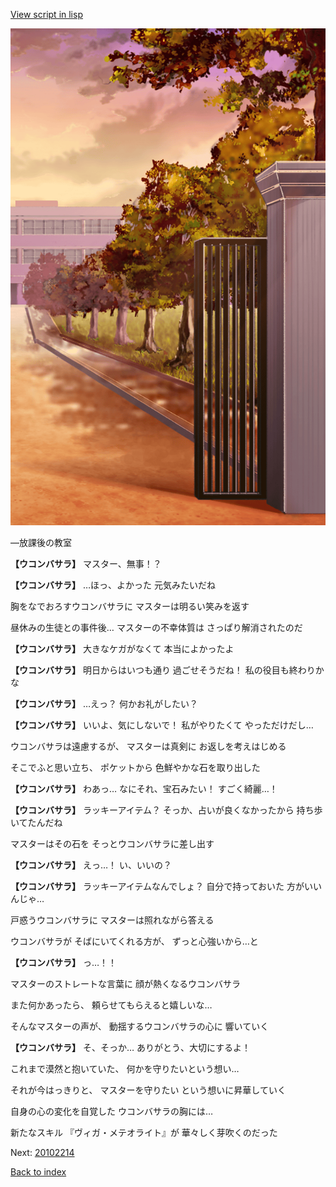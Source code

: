 [View script in lisp](../scripts/20102213.txt)

![schoolgate_evening.png](../images/backgrounds/schoolgate_evening.png)

―放課後の教室

**【ウコンバサラ】**
マスター、無事！？

**【ウコンバサラ】**
…ほっ、よかった
元気みたいだね

胸をなでおろすウコンバサラに
マスターは明るい笑みを返す

昼休みの生徒との事件後…
マスターの不幸体質は
さっぱり解消されたのだ

**【ウコンバサラ】**
大きなケガがなくて
本当によかったよ

**【ウコンバサラ】**
明日からはいつも通り
過ごせそうだね！
私の役目も終わりかな

**【ウコンバサラ】**
…えっ？
何かお礼がしたい？

**【ウコンバサラ】**
いいよ、気にしないで！
私がやりたくて
やっただけだし…

ウコンバサラは遠慮するが、
マスターは真剣に
お返しを考えはじめる

そこでふと思い立ち、
ポケットから
色鮮やかな石を取り出した

**【ウコンバサラ】**
わあっ…
なにそれ、宝石みたい！
すごく綺麗…！

**【ウコンバサラ】**
ラッキーアイテム？
そっか、占いが良くなかったから
持ち歩いてたんだね

マスターはその石を
そっとウコンバサラに差し出す

**【ウコンバサラ】**
えっ…！
い、いいの？

**【ウコンバサラ】**
ラッキーアイテムなんでしょ？
自分で持っておいた
方がいいんじゃ…

戸惑うウコンバサラに
マスターは照れながら答える

ウコンバサラが
そばにいてくれる方が、
ずっと心強いから…と

**【ウコンバサラ】**
っ…！！

マスターのストレートな言葉に
顔が熱くなるウコンバサラ

また何かあったら、
頼らせてもらえると嬉しいな…

そんなマスターの声が、
動揺するウコンバサラの心に
響いていく

**【ウコンバサラ】**
そ、そっか…
ありがとう、大切にするよ！

これまで漠然と抱いていた、
何かを守りたいという想い…

それが今はっきりと、
マスターを守りたい
という想いに昇華していく

自身の心の変化を自覚した
ウコンバサラの胸には…

新たなスキル
『ヴィガ・メテオライト』が
華々しく芽吹くのだった


Next: [20102214](20102214.md)

[Back to index](index.md)
